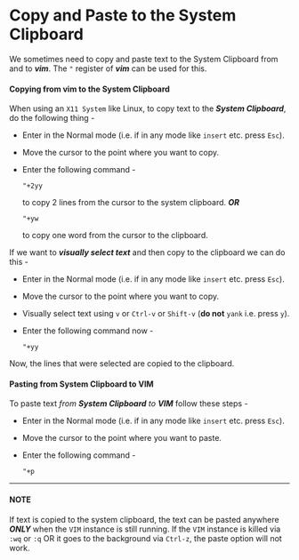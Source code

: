 Copy and Paste to the System Clipboard
===

We sometimes need to copy and paste text to the System Clipboard from and to ***vim***.
The `"` register of ***vim*** can be used for this.

#### Copying from vim to the System Clipboard

When using an `X11 System` like Linux, to copy text to the ***System Clipboard***,
do the following thing -

 * Enter in the Normal mode (i.e. if in any mode like `insert` etc. press `Esc`).
 * Move the cursor to the point where you want to copy.
 * Enter the following command -

   ```vim
   "+2yy
   ```
   to copy 2 lines from the cursor to the system clipboard.
   ***OR***

   ```vim
   "+yw
   ```
   to copy one word from the cursor to the clipboard.

If we want to ***visually select text*** and then copy to the clipboard we can do this -

 * Enter in the Normal mode (i.e. if in any mode like `insert` etc. press `Esc`).
 * Move the cursor to the point where you want to copy.
 * Visually select text using `v` or `Ctrl-v` or `Shift-v` (**do not** `yank` i.e. press `y`).
 * Enter the following command now -

   ```vim
   "+yy
   ```

Now, the lines that were selected are copied to the clipboard.


#### Pasting from System Clipboard to VIM

To paste text *from* ***System Clipboard*** *to* ***VIM*** follow these steps -

 * Enter in the Normal mode (i.e. if in any mode like `insert` etc. press `Esc`).
 * Move the cursor to the point where you want to paste.
 * Enter the following command -

   ```vim
   "+p
   ```

---

#### NOTE

If text is copied to the system clipboard, the text can be pasted anywhere ***ONLY***
when the `VIM` instance is still running. If the `VIM` instance is killed via `:wq` or `:q`
OR it goes to the background via `Ctrl-z`, the paste option will not work.



